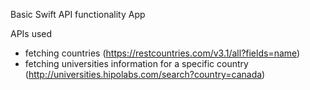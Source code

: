 Basic Swift API functionality App

APIs used

- fetching countries (https://restcountries.com/v3.1/all?fields=name)
- fetching universities information for a specific country (http://universities.hipolabs.com/search?country=canada)
